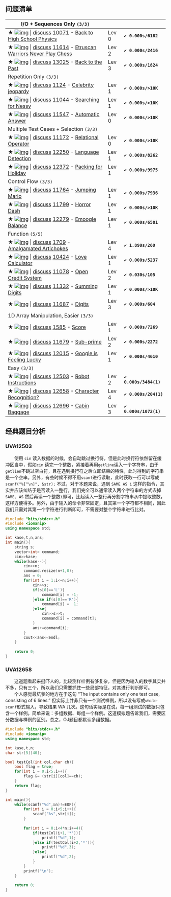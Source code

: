 ## 问题清单

| I/O + Sequences Only `(3/3)`                                 |       |                        |
| ------------------------------------------------------------ | ----- | ---------------------- |
| ★ [![img](https://uhunt.onlinejudge.org/images/udebug3.png)](https://www.udebug.com/UVa/10071) \| [discuss](http://onlinejudge.org/board/search.php?keywords=10071) [10071](http://uva.onlinejudge.org/external/100/10071.pdf) - [Back to High School Physics](http://onlinejudge.org/index.php?option=com_onlinejudge&Itemid=8&category=24&page=show_problem&problem=1012) | Lev 0 | **`✔ 0.000s/6182`**    |
| ★ [![img](https://uhunt.onlinejudge.org/images/udebug3.png)](https://www.udebug.com/UVa/11614) \| [discuss](http://onlinejudge.org/board/search.php?keywords=11614) [11614](http://uva.onlinejudge.org/external/116/11614.pdf) - [Etruscan Warriors Never Play Chess](http://onlinejudge.org/index.php?option=com_onlinejudge&Itemid=8&category=24&page=show_problem&problem=2661) | Lev 2 | **`✔ 0.000s/2416`**    |
| ★ [![img](https://uhunt.onlinejudge.org/images/udebug3.png)](https://www.udebug.com/UVa/13025) \| [discuss](http://onlinejudge.org/board/search.php?keywords=13025) [13025](http://uva.onlinejudge.org/external/130/13025.pdf) - [Back to the Past](http://onlinejudge.org/index.php?option=com_onlinejudge&Itemid=8&category=24&page=show_problem&problem=4913) | Lev 3 | **`✔ 0.000s/1824`**    |
| Repetition Only `(3/3)`                                      |       |                        |
| ★ [![img](https://uhunt.onlinejudge.org/images/udebug3.png)](https://www.udebug.com/UVa/1124) \| [discuss](http://onlinejudge.org/board/search.php?keywords=1124) [1124](http://uva.onlinejudge.org/external/11/1124.pdf) - [Celebrity jeopardy](http://onlinejudge.org/index.php?option=com_onlinejudge&Itemid=8&category=24&page=show_problem&problem=3565) | Lev 1 | **`✔ 0.000s/>10K`**    |
| ★ [![img](https://uhunt.onlinejudge.org/images/udebug3.png)](https://www.udebug.com/UVa/11044) \| [discuss](http://onlinejudge.org/board/search.php?keywords=11044) [11044](http://uva.onlinejudge.org/external/110/11044.pdf) - [Searching for Nessy](http://onlinejudge.org/index.php?option=com_onlinejudge&Itemid=8&category=24&page=show_problem&problem=1985) | Lev 1 | **`✔ 0.000s/>10K`**    |
| ★ [![img](https://uhunt.onlinejudge.org/images/udebug3.png)](https://www.udebug.com/UVa/11547) \| [discuss](http://onlinejudge.org/board/search.php?keywords=11547) [11547](http://uva.onlinejudge.org/external/115/11547.pdf) - [Automatic Answer](http://onlinejudge.org/index.php?option=com_onlinejudge&Itemid=8&category=24&page=show_problem&problem=2542) | Lev 0 | **`✔ 0.000s/>10K`**    |
| Multiple Test Cases + Selection `(3/3)`                      |       |                        |
| ★ [![img](https://uhunt.onlinejudge.org/images/udebug3.png)](https://www.udebug.com/UVa/11172) \| [discuss](http://onlinejudge.org/board/search.php?keywords=11172) [11172](http://uva.onlinejudge.org/external/111/11172.pdf) - [Relational Operator](http://onlinejudge.org/index.php?option=com_onlinejudge&Itemid=8&category=24&page=show_problem&problem=2113) | Lev 0 | **`✔ 0.000s/>10K`**    |
| ★ [![img](https://uhunt.onlinejudge.org/images/udebug3.png)](https://www.udebug.com/UVa/12250) \| [discuss](http://onlinejudge.org/board/search.php?keywords=12250) [12250](http://uva.onlinejudge.org/external/122/12250.pdf) - [Language Detection](http://onlinejudge.org/index.php?option=com_onlinejudge&Itemid=8&category=24&page=show_problem&problem=3402) | Lev 1 | **`✔ 0.000s/8262`**    |
| ★ [![img](https://uhunt.onlinejudge.org/images/udebug3.png)](https://www.udebug.com/UVa/12372) \| [discuss](http://onlinejudge.org/board/search.php?keywords=12372) [12372](http://uva.onlinejudge.org/external/123/12372.pdf) - [Packing for Holiday](http://onlinejudge.org/index.php?option=com_onlinejudge&Itemid=8&category=24&page=show_problem&problem=3794) | Lev 1 | **`✔ 0.000s/9975`**    |
| Control Flow `(3/3)`                                         |       |                        |
| ★ [![img](https://uhunt.onlinejudge.org/images/udebug3.png)](https://www.udebug.com/UVa/11764) \| [discuss](http://onlinejudge.org/board/search.php?keywords=11764) [11764](http://uva.onlinejudge.org/external/117/11764.pdf) - [Jumping Mario](http://onlinejudge.org/index.php?option=com_onlinejudge&Itemid=8&category=24&page=show_problem&problem=2864) | Lev 1 | **`✔ 0.000s/7936`** |
| ★ [![img](https://uhunt.onlinejudge.org/images/udebug3.png)](https://www.udebug.com/UVa/11799) \| [discuss](http://onlinejudge.org/board/search.php?keywords=11799) [11799](http://uva.onlinejudge.org/external/117/11799.pdf) - [Horror Dash](http://onlinejudge.org/index.php?option=com_onlinejudge&Itemid=8&category=24&page=show_problem&problem=2899) | Lev 1 | **`✔ 0.000s/>10K`**    |
| ★ [![img](https://uhunt.onlinejudge.org/images/udebug3.png)](https://www.udebug.com/UVa/12279) \| [discuss](http://onlinejudge.org/board/search.php?keywords=12279) [12279](http://uva.onlinejudge.org/external/122/12279.pdf) - [Emoogle Balance](http://onlinejudge.org/index.php?option=com_onlinejudge&Itemid=8&category=24&page=show_problem&problem=3431) | Lev 1 | **`✔ 0.000s/6581`**    |
| Function `(5/5)`                                             |       |                        |
| ★ [![img](https://uhunt.onlinejudge.org/images/udebug3.png)](https://www.udebug.com/UVa/1709) \| [discuss](http://onlinejudge.org/board/search.php?keywords=1709) [1709](http://uva.onlinejudge.org/external/17/1709.pdf) - [Amalgamated Artichokes](http://onlinejudge.org/index.php?option=com_onlinejudge&Itemid=8&category=24&page=show_problem&problem=4782) | Lev 4 | **`✔ 1.890s/269`**     |
| ★ [![img](https://uhunt.onlinejudge.org/images/udebug3.png)](https://www.udebug.com/UVa/10424) \| [discuss](http://onlinejudge.org/board/search.php?keywords=10424) [10424](http://uva.onlinejudge.org/external/104/10424.pdf) - [Love Calculator](http://onlinejudge.org/index.php?option=com_onlinejudge&Itemid=8&category=24&page=show_problem&problem=1365) | Lev 1 | **`✔ 0.000s/5237`**    |
| ★ [![img](https://uhunt.onlinejudge.org/images/udebug3.png)](https://www.udebug.com/UVa/11078) \| [discuss](http://onlinejudge.org/board/search.php?keywords=11078) [11078](http://uva.onlinejudge.org/external/110/11078.pdf) - [Open Credit System](http://onlinejudge.org/index.php?option=com_onlinejudge&Itemid=8&category=24&page=show_problem&problem=2019) | Lev 2 | **`✔ 0.030s/105`**     |
| ★ [![img](https://uhunt.onlinejudge.org/images/udebug3.png)](https://www.udebug.com/UVa/11332) \| [discuss](http://onlinejudge.org/board/search.php?keywords=11332) [11332](http://uva.onlinejudge.org/external/113/11332.pdf) - [Summing Digits](http://onlinejudge.org/index.php?option=com_onlinejudge&Itemid=8&category=24&page=show_problem&problem=2307) | Lev 1 | **`✔ 0.000s/>10K`**    |
| ★ [![img](https://uhunt.onlinejudge.org/images/udebug3.png)](https://www.udebug.com/UVa/11687) \| [discuss](http://onlinejudge.org/board/search.php?keywords=11687) [11687](http://uva.onlinejudge.org/external/116/11687.pdf) - [Digits](http://onlinejudge.org/index.php?option=com_onlinejudge&Itemid=8&category=24&page=show_problem&problem=2734) | Lev 3 | **`✔ 0.000s/604`**     |
| 1D Array Manipulation, Easier `(3/3)`                        |       |                        |
| ★ [![img](https://uhunt.onlinejudge.org/images/udebug3.png)](https://www.udebug.com/UVa/1585) \| [discuss](http://onlinejudge.org/board/search.php?keywords=1585) [1585](http://uva.onlinejudge.org/external/15/1585.pdf) - [Score](http://onlinejudge.org/index.php?option=com_onlinejudge&Itemid=8&category=24&page=show_problem&problem=4460) | Lev 1 | **`✔ 0.000s/7269`**    |
| ★ [![img](https://uhunt.onlinejudge.org/images/udebug3.png)](https://www.udebug.com/UVa/11679) \| [discuss](http://onlinejudge.org/board/search.php?keywords=11679) [11679](http://uva.onlinejudge.org/external/116/11679.pdf) - [Sub-prime](http://onlinejudge.org/index.php?option=com_onlinejudge&Itemid=8&category=24&page=show_problem&problem=2726) | Lev 2 | **`✔ 0.000s/2272`**    |
| ★ [![img](https://uhunt.onlinejudge.org/images/udebug3.png)](https://www.udebug.com/UVa/12015) \| [discuss](http://onlinejudge.org/board/search.php?keywords=12015) [12015](http://uva.onlinejudge.org/external/120/12015.pdf) - [Google is Feeling Lucky](http://onlinejudge.org/index.php?option=com_onlinejudge&Itemid=8&category=24&page=show_problem&problem=3166) | Lev 1 | **`✔ 0.000s/4610`** |
| Easy `(3/3)`                                                 |       |                        |
| ★ [![img](https://uhunt.onlinejudge.org/images/udebug3.png)](https://www.udebug.com/UVa/12503) \| [discuss](http://onlinejudge.org/board/search.php?keywords=12503) [12503](http://uva.onlinejudge.org/external/125/12503.pdf) - [Robot Instructions](http://onlinejudge.org/index.php?option=com_onlinejudge&Itemid=8&category=24&page=show_problem&problem=3947) | Lev 2 | **`✔ 0.000s/3484(1)`** |
| ★ [![img](https://uhunt.onlinejudge.org/images/udebug3.png)](https://www.udebug.com/UVa/12658) \| [discuss](http://onlinejudge.org/board/search.php?keywords=12658) [12658](http://uva.onlinejudge.org/external/126/12658.pdf) - [Character Recognition?](http://onlinejudge.org/index.php?option=com_onlinejudge&Itemid=8&category=24&page=show_problem&problem=4396) | Lev 4 | **`✔ 0.000s/204(1)`**  |
| ★ [![img](https://uhunt.onlinejudge.org/images/udebug3.png)](https://www.udebug.com/UVa/12696) \| [discuss](http://onlinejudge.org/board/search.php?keywords=12696) [12696](http://uva.onlinejudge.org/external/126/12696.pdf) - [Cabin Baggage](http://onlinejudge.org/index.php?option=com_onlinejudge&Itemid=8&category=24&page=show_problem&problem=4434) | Lev 3 | **`✔ 0.000s/1072(1)`** |



## 经典题目分析


### UVA12503
　　使用 `cin` 读入数据的时候，会自动跳过换行符，但是此时换行符依然留在缓冲区当中，假如`cin` 读完一个整数，紧接着再用`getline`读入一个字符串，由于`getlien`不跳过空白符，且在遇到换行符之后立即结束的特性，此时得到的字符串是一个空串。另外，有些时候不得不用`scanf`进行读取，此时获取一行可以写成 `scanf("%[^\n]", &str);` 不过，对于本题来说，遇到 `SAME AS i` 这样的指令，其实并应该纠结于是否读入一整行，我们完全可以通常读入两个字符串的方式去掉`SAME`、`AS` 然后再读一个整数`i`即可，比起读入一整行再分割字符串从中提取整数，这样方便得多。另外，由于输入的命令非常固定，且其第一个字符都不相同，因此我们只需对其第一个字符进行判断即可，不需要对整个字符串进行比对。

```C++
#include "bits/stdc++.h"
#include <iomanip>
using namespace std;

int kase,t,n,ans;
int main(){
    string s;
    vector<int> command;
    cin>>kase;
    while(kase--){
        cin>>n;
        command.resize(n+1,0);
        ans = 0;
        for(int i = 1;i<=n;i++){
            cin>>s;
            if(s[0]=='L'){
                command[i] = -1;
            }else if(s[0]=='R'){
                command[i] =  1;
            }else{
                cin>>s>>t;
                command[i] = command[t];
            }
            ans+=command[i];
        }
        cout<<ans<<endl;
    }
    
    return 0;    
}
```





### UVA12658
　　这道题看起来挺吓人的，比较测样样例有够复杂，但是因为输入的数字其实并不多，只有三个，所以我们只需要抓住一些局部特征，对其进行判断即可。
　　个人感觉最坑爹的地方在于这句 “The input contains only one test case, consisting of 6 lines.” 但实际上并非只有一个测试样例，所以没有写成`while-scanf`形式输入，导致结果 WA 几次。这句话实际是在说，每一组测试的数据只包含一个样例。简单来说：多组数据、每组一个样例。这道模拟题告诉我们，需要区分数据与样例的区别。总之，OJ题目都默认多组数据。

```c++
#include "bits/stdc++.h"
#include <iomanip>
using namespace std;

int kase,t,n;
char str[5][40];

bool testCol(int col,char ch){
    bool flag = true;
    for(int i = 0;i<5;i++){
        flag &= (str[i][col]==ch);
    }
    return flag;
}

int main(){   
    while(scanf("%d",&n)!=EOF){
        for(int i = 0;i<5;i++){
            scanf("%s",str[i]);
        }
    
        for(int i = 0;i<4*n;i+=4){
            if(testCol(i+1,'*')){
                printf("%d",1);
            }else if(testCol(i+2,'*')){
                printf("%d",3);
            }else{
                printf("%d",2);
            }
        }
        printf("\n");
    }
    
    return 0;    
}
```
